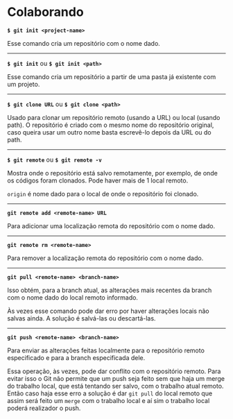 # Colaborando

**`$ git init <project-name>`**

Esse comando cria um repositório com o nome dado.


---
**`$ git init`** ou **`$ git init <path>`**

Esse comando cria um repositório a partir de uma pasta já existente com um projeto.

---
**`$ git clone URL`** ou **`$ git clone <path>`** 

Usado para clonar um repositório remoto (usando a URL) ou local (usando path). O repositório é criado com o mesmo nome do repositório original, caso queira usar um outro nome basta escrevê-lo depois da URL ou do path.

---
**`$ git remote`** ou **`$ git remote -v`**

Mostra onde o repositório está salvo remotamente, por exemplo, de onde os códigos foram clonados. Pode haver mais de 1 local remoto.

`origin` é nome dado para o local de onde o repositório foi clonado.

---
**`git remote add <remote-name> URL`**

Para adicionar uma localização remota do repositório com o nome dado.

---
**`git remote rm <remote-name>`**

Para remover a localização remota do repositório com o nome dado.

---
**`git pull <remote-name> <branch-name>`**

Isso obtém, para a branch atual, as alterações mais recentes da branch com o nome dado do local remoto informado.

Às vezes esse comando pode dar erro por haver alterações locais não salvas ainda. A solução é salvá-las ou descartá-las.

---
**`git push <remote-name> <branch-name>`**

Para enviar as alterações feitas localmente para o repositório remoto especificado e para a branch especificada dele.

Essa operação, às vezes, pode dar conflito com o repositório remoto. Para evitar isso o Git não permite que um push seja feito sem que haja um merge do trabalho local, que está tentando ser salvo, com o trabalho atual remoto. Então caso haja esse erro a solução é dar `git pull` do local remoto que assim será feito um `merge` com o trabalho local e aí sim o trabalho local poderá realizador o push.